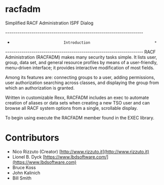 # racfadm
Simplified RACF Administration ISPF Dialog

*---------------------------------------------------------------------*
*                            Introduction                             *
*---------------------------------------------------------------------*
RACF Administration (RACFADM) makes many security tasks simple.  It lists
user, group, data set, and general resource profiles by means of a
user-friendly, menu-driven interface; it provides interactive modification
of most fields.

Among its features are: connecting groups to a user, adding permissions,
user authorization searching across classes, and displaying the group from
which an authorization is granted.

Written in customizable Rexx, RACFADM includes an exec to automate creation
of aliases or data sets when creating a new TSO user and can browse all RACF
system options from a single, scrollable display.

To begin using execute the RACFADM member found in the EXEC library.

# Contributors

* Nico Rizzuto (Creator)      [http://www.rizzuto.it](http://www.rizzuto.it)
* Lionel B. Dyck              [https://www.lbdsoftware.com/](https://www.lbdsoftware.com)
* Bruce Koss
* John Kalinich
* Bill Smith
